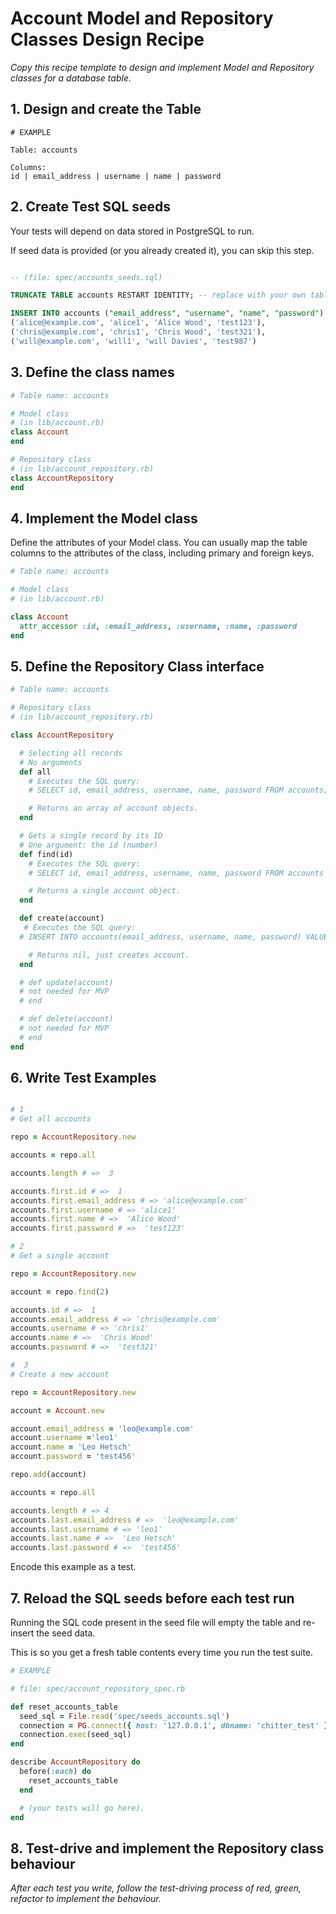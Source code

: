 # Account Model and Repository Classes Design Recipe

_Copy this recipe template to design and implement Model and Repository classes for a database table._

## 1. Design and create the Table

```
# EXAMPLE

Table: accounts

Columns:
id | email_address | username | name | password
```

## 2. Create Test SQL seeds

Your tests will depend on data stored in PostgreSQL to run.

If seed data is provided (or you already created it), you can skip this step.

```sql

-- (file: spec/accounts_seeds.sql)

TRUNCATE TABLE accounts RESTART IDENTITY; -- replace with your own table name.

INSERT INTO accounts ("email_address", "username", "name", "password") VALUES
('alice@example.com', 'alice1', 'Alice Wood', 'test123'),
('chris@example.com', 'chris1', 'Chris Wood', 'test321'),
('will@example.com', 'will1', 'will Davies', 'test987')
```

## 3. Define the class names

```ruby
# Table name: accounts

# Model class
# (in lib/account.rb)
class Account
end

# Repository class
# (in lib/account_repository.rb)
class AccountRepository
end
```

## 4. Implement the Model class

Define the attributes of your Model class. You can usually map the table columns to the attributes of the class, including primary and foreign keys.

```ruby
# Table name: accounts

# Model class
# (in lib/account.rb)

class Account
  attr_accessor :id, :email_address, :username, :name, :password
end

```

## 5. Define the Repository Class interface

```ruby
# Table name: accounts

# Repository class
# (in lib/account_repository.rb)

class AccountRepository

  # Selecting all records
  # No arguments
  def all
    # Executes the SQL query:
    # SELECT id, email_address, username, name, password FROM accounts;

    # Returns an array of account objects.
  end

  # Gets a single record by its ID
  # One argument: the id (number)
  def find(id)
    # Executes the SQL query:
    # SELECT id, email_address, username, name, password FROM accounts WHERE id = $1;

    # Returns a single account object.
  end

  def create(account)
   # Executes the SQL query:
  # INSERT INTO accounts(email_address, username, name, password) VALUES ($1, $2, $3, $4);

    # Returns nil, just creates account.
  end

  # def update(account)
  # not needed for MVP 
  # end

  # def delete(account)
  # not needed for MVP 
  # end
end
```

## 6. Write Test Examples

```ruby

# 1
# Get all accounts

repo = AccountRepository.new

accounts = repo.all

accounts.length # =>  3

accounts.first.id # =>  1
accounts.first.email_address # => 'alice@example.com'
accounts.first.username # => 'alice1'
accounts.first.name # =>  'Alice Wood'
accounts.first.password # =>  'test123'

# 2
# Get a single account

repo = AccountRepository.new

account = repo.find(2)

accounts.id # =>  1
accounts.email_address # => 'chris@example.com'
accounts.username # => 'chris1'
accounts.name # =>  'Chris Wood'
accounts.password # =>  'test321'

#  3 
# Create a new account

repo = AccountRepository.new

account = Account.new

account.email_address = 'leo@example.com'
account.username ='leo1'
account.name = 'Leo Hetsch'
account.password = 'test456'

repo.add(account)

accounts = repo.all

accounts.length # => 4
accounts.last.email_address # =>  'leo@example.com'
accounts.last.username # => 'leo1'
accounts.last.name # =>  'Leo Hetsch'
accounts.last.password # =>  'test456'

```

Encode this example as a test.

## 7. Reload the SQL seeds before each test run

Running the SQL code present in the seed file will empty the table and re-insert the seed data.

This is so you get a fresh table contents every time you run the test suite.

```ruby
# EXAMPLE

# file: spec/account_repository_spec.rb

def reset_accounts_table
  seed_sql = File.read('spec/seeds_accounts.sql')
  connection = PG.connect({ host: '127.0.0.1', dbname: 'chitter_test' })
  connection.exec(seed_sql)
end

describe AccountRepository do
  before(:each) do 
    reset_accounts_table
  end

  # (your tests will go here).
end
```

## 8. Test-drive and implement the Repository class behaviour

_After each test you write, follow the test-driving process of red, green, refactor to implement the behaviour._
